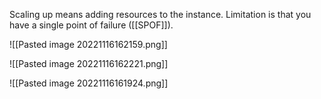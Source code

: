 Scaling up means adding resources to the instance.
Limitation is that you have a single point of failure ([[SPOF]]).

![[Pasted image 20221116162159.png]]

![[Pasted image 20221116162221.png]]

![[Pasted image 20221116161924.png]]
